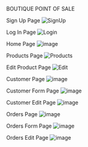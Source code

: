 BOUTIQUE POINT OF SALE

Sign Up Page
![SignUp](https://user-images.githubusercontent.com/67043559/123630619-69c3f300-d81e-11eb-8e2a-ebc0c003f844.png)

Log In Page
![Login](https://user-images.githubusercontent.com/67043559/123630659-73e5f180-d81e-11eb-8215-fa0e4d4e8475.png)

Home Page
![image](https://user-images.githubusercontent.com/67043559/124028345-8d449480-d9fc-11eb-9421-07f0ea06223e.png)

Products Page
![Products](https://user-images.githubusercontent.com/67043559/123630735-86f8c180-d81e-11eb-8daf-58d0066cce6b.png)

Edit Product Page
![Edit](https://user-images.githubusercontent.com/67043559/123630749-8f50fc80-d81e-11eb-9595-52518a7573df.png)

Customer Page
![image](https://user-images.githubusercontent.com/67043559/124028734-047a2880-d9fd-11eb-8f5e-2006e23ec7ea.png)

Customer Form Page
![image](https://user-images.githubusercontent.com/67043559/124028668-f1ffef00-d9fc-11eb-81a8-abcff4e8a80e.png)

Customer Edit Page
![image](https://user-images.githubusercontent.com/67043559/124028882-2ecbe600-d9fd-11eb-8769-34ffbe4b2fd9.png)

Orders Page
![image](https://user-images.githubusercontent.com/67043559/124028974-4c00b480-d9fd-11eb-87c9-8cb0a926a8cc.png)

Orders Form Page
![image](https://user-images.githubusercontent.com/67043559/124029080-6e92cd80-d9fd-11eb-9848-83442f715ce4.png)

Orders Edit Page
![image](https://user-images.githubusercontent.com/67043559/124029159-82d6ca80-d9fd-11eb-921a-c6a3b72163c4.png)
